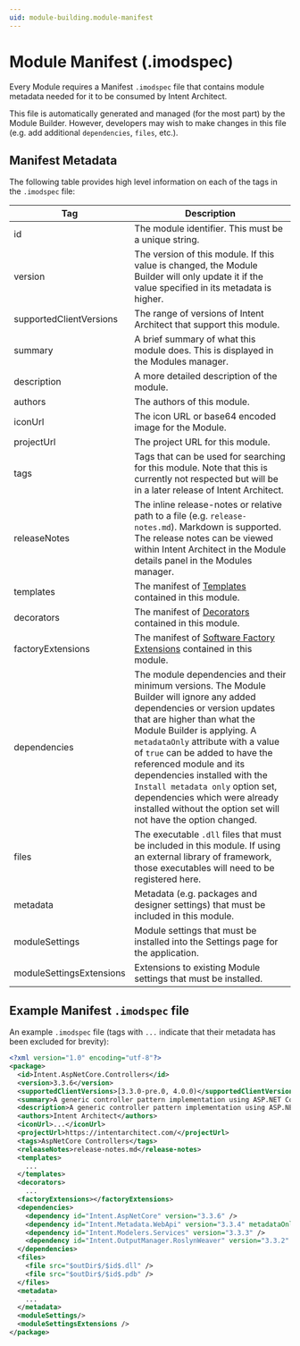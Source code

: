 ```yaml
---
uid: module-building.module-manifest
---
```

# Module Manifest (.imodspec)

Every Module requires a Manifest `.imodspec` file that contains module metadata needed for it to be consumed by Intent Architect.

This file is automatically generated and managed (for the most part) by the Module Builder. However, developers may wish to make changes in this file (e.g. add additional `dependencies`, `files`, etc.).

## Manifest Metadata

The following table provides high level information on each of the tags in the `.imodspec` file:

| Tag                      | Description |
| ------------------------ | ----------- |
| id                       | The module identifier. This must be a unique string. |
| version                  | The version of this module. If this value is changed, the Module Builder will only update it if the value specified in its metadata is higher. |
| supportedClientVersions  | The range of versions of Intent Architect that support this module. |
| summary                  | A brief summary of what this module does. This is displayed in the Modules manager. |
| description              | A more detailed description of the module. |
| authors                  | The authors of this module. |
| iconUrl                  | The icon URL or base64 encoded image for the Module. |
| projectUrl               | The project URL for this module. |
| tags                     | Tags that can be used for searching for this module. Note that this is currently not respected but will be in a later release of Intent Architect. |
| releaseNotes             | The inline release-notes or  relative path to a file (e.g. `release-notes.md`). Markdown is supported. The release notes can be viewed within Intent Architect in the Module details panel in the Modules manager. |
| templates                | The manifest of [Templates](xref:module-building.templates.about-templates-csharp) contained in this module. |
| decorators               | The manifest of [Decorators](xref:module-building.decorators.about-decorators) contained in this module. |
| factoryExtensions        | The manifest of [Software Factory Extensions](xref:module-building.additional-tools.software-factory-extensions.how-to-create-a-factory-extension) contained in this module. |
| dependencies             | The module dependencies and their minimum versions. The Module Builder will ignore any added dependencies or version updates that are higher than what the Module Builder is applying. A `metadataOnly` attribute with a value of `true` can be added to have the referenced module and its dependencies installed with the `Install metadata only` option set, dependencies which were already installed without the option set will not have the option changed. |
| files                    | The executable `.dll` files that must be included in this module. If using an external library of framework, those executables will need to be registered here. |
| metadata                 | Metadata (e.g. packages and designer settings) that must be included in this module. |
| moduleSettings           | Module settings that must be installed into the Settings page for the application. |
| moduleSettingsExtensions | Extensions to existing Module settings that must be installed. |

## Example Manifest `.imodspec` file

An example `.imodspec` file (tags with `...` indicate that their metadata has been excluded for brevity):

```xml
<?xml version="1.0" encoding="utf-8"?>
<package>
  <id>Intent.AspNetCore.Controllers</id>
  <version>3.3.6</version>
  <supportedClientVersions>[3.3.0-pre.0, 4.0.0)</supportedClientVersions>
  <summary>A generic controller pattern implementation using ASP.NET Core.</summary>
  <description>A generic controller pattern implementation using ASP.NET Core.</description>
  <authors>Intent Architect</authors>
  <iconUrl>...</iconUrl>
  <projectUrl>https://intentarchitect.com/</projectUrl>
  <tags>AspNetCore Controllers</tags>
  <releaseNotes>release-notes.md</release-notes>
  <templates>
    ...
  </templates>
  <decorators>
    ...
  <factoryExtensions></factoryExtensions>
  <dependencies>
    <dependency id="Intent.AspNetCore" version="3.3.6" />
    <dependency id="Intent.Metadata.WebApi" version="3.3.4" metadataOnly="true" />
    <dependency id="Intent.Modelers.Services" version="3.3.3" />
    <dependency id="Intent.OutputManager.RoslynWeaver" version="3.3.2" />
  </dependencies>
  <files>
    <file src="$outDir$/$id$.dll" />
    <file src="$outDir$/$id$.pdb" />
  </files>
  <metadata>
    ...
  </metadata>
  <moduleSettings/>
  <moduleSettingsExtensions />
</package>
```
